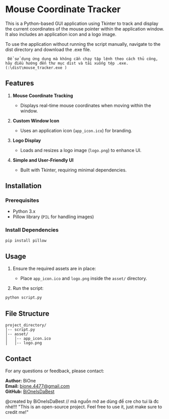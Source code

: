 # Mouse Coordinate Tracker

This is a Python-based GUI application using Tkinter to track and display the current coordinates of the mouse pointer within the application window. It also includes an application icon and a logo image.

To use the application without running the script manually, navigate to the dist directory and download the .exe file.

``` Để sử dụng ứng dụng mà không cần chạy tập lệnh theo cách thủ công, hãy điều hướng đến thư mục dist và tải xuống tệp .exe. (:\dist\mouse_tracker.exe )```

## Features

1. **Mouse Coordinate Tracking**  
   - Displays real-time mouse coordinates when moving within the window.

2. **Custom Window Icon**  
   - Uses an application icon (`app_icon.ico`) for branding.

3. **Logo Display**  
   - Loads and resizes a logo image (`logo.png`) to enhance UI.

4. **Simple and User-Friendly UI**  
   - Built with Tkinter, requiring minimal dependencies.

## Installation

### Prerequisites
- Python 3.x
- Pillow library (`PIL` for handling images)

### Install Dependencies
```sh
pip install pillow
```

## Usage

1. Ensure the required assets are in place:
   - Place `app_icon.ico` and `logo.png` inside the `asset/` directory.

2. Run the script:
```sh
python script.py
```

## File Structure
```
project_directory/
│-- script.py
│-- asset/
│   │-- app_icon.ico
│   │-- logo.png
```

## Contact
For any questions or feedback, please contact:

**Author:** BiOne  
**Email:** [bione.4477@gmail.com](mailto:bione.4477@gmail.com)  
**GitHub:** [BiOneIsDaBest](https://github.com/BiOneIsDaBest)

@created by BiOneIsDaBest // mã nguồn mở ae dùng để cre cho tui là đc nhé!!!
"This is an open-source project. Feel free to use it, just make sure to credit me!"
